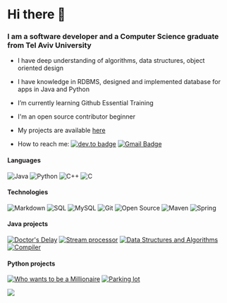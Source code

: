 # Hi there 👋
### I am a software developer and a Computer Science graduate from Tel Aviv University

<!--- 🔭 I’m currently working on ... -->
- I have deep understanding of algorithms, data structures, object oriented design
- I have knowledge in RDBMS, designed and implemented database for apps in Java and Python
- I’m currently learning Github Essential Training
- I'm an open source contributor beginner
- My projects are available [here](https://github.com/itayventura?tab=repositories)


- How to reach me: 
[![dev.to badge](https://img.shields.io/badge/-Linkedin-%230177B5?style=flat&logo=linkedin)](https://www.linkedin.com/in/itayventura)
[![Gmail Badge](https://img.shields.io/badge/-Gmail-c14438?style=flat-square&logo=Gmail&logoColor=white&link=mailto:ventura.itay@gmail.com)](mailto:ventura.itay@gmail.com)

#### Languages


![Java](https://img.shields.io/badge/-Java-8B4513?&logo=Java&logoColor=fff)
![Python](https://img.shields.io/badge/-Python-FFFF00?&logo=Python&logoColor=3776AB)
![C++](https://img.shields.io/badge/-C++-000000?&logo=c%2b%2b&logoColor=00599)
![C](https://img.shields.io/badge/-c-fff?&logo=C&logoColor=A8B9CC)

#### Technologies
![Markdown](https://img.shields.io/badge/-Markdown-fff?style=flat&logo=markdown&logoColor=black)
![SQL](https://img.shields.io/badge/-SQL-fff?style=flat&logo=Microsoft-SQL-Server&logoColor=blue)
![MySQL](https://img.shields.io/badge/-MySQL-fff?style=flat&logo=mysql)
![Git](https://img.shields.io/badge/-Git-fff?style=flat&logo=git)
![Open Source](https://img.shields.io/badge/-Open%20Source-fff?style=flat&logo=open-source-Initiative)
![Maven](https://img.shields.io/badge/-Maven-FF0000?&logo=Apache%20Maven&logoColor=#C71A36)
![Spring](https://img.shields.io/badge/-Spring-fff?&logo=Spring&logoColor=#000000)
<!--![]()
![]()
![]()
![]()-->

#### Java projects

[![Doctor's Delay](https://img.shields.io/badge/Doctor's%20Delay-%20-red)](https://github.com/Itayventura/DoctorsDelay)
[![Stream processor](https://img.shields.io/badge/Stream%20Processor-%20-orange)](https://github.com/Itayventura/StreamProcessor)
[![Data Structures and Algorithms](https://img.shields.io/badge/Data%20Structuers%20and%20Algorithms-%20-green)](https://github.com/Itayventura/DataStructuresAndAlgorithms)
[![Compiler](https://img.shields.io/badge/Compiler-%20-lightgrey)](https://github.com/Itayventura/COMPILATION)

#### Python projects
[![Who wants to be a Millionaire](https://img.shields.io/badge/Who%20wants%20to%20be%20a%20millionaire-%20-blue)](https://github.com/Itayventura/WhoWantsToBeAMillionaire)
[![Parking lot](https://img.shields.io/badge/Parking%20lot-%20-yellowgreen)](https://github.com/Itayventura/ParkingLot)

<!-- Most lang stats -->
<a href="https://github.com/itayventura">
  <img align="center" src="https://github-readme-stats.vercel.app/api/top-langs/?username=itayventura&theme=dark&hide_langs_below=1" />
</a>


<!-- add stats:
https://github-readme-stats.vercel.app/api?username=itayventura&show_icons=true&theme=dark&line_height=40 -->
<!--
**Itayventura/Itayventura** is a ✨ _special_ ✨ repository because its `README.md` (this file) appears on your GitHub profile.

Here are some ideas to get you started:

- 🔭 I’m currently working on ...
- 🌱 I’m currently learning ...
- 👯 I’m looking to collaborate on ...
- 🤔 I’m looking for help with ...
- 💬 Ask me about ...
- 📫 How to reach me: ...
- 😄 Pronouns: ...
- ⚡ Fun fact: ...
-->
